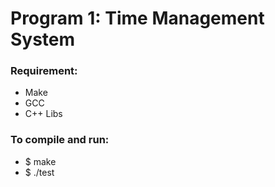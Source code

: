 # Program 1: Time Management System

### Requirement:
* Make
* GCC
* C++ Libs

### To compile and run:
* $ make
* $ ./test

